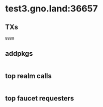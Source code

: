 # test3.gno.land:36657

## TXs
```
8880
```

## addpkgs
```
```

## top realm calls
```
```

## top faucet requesters
```
```


